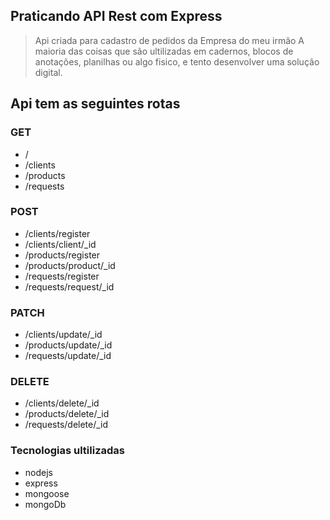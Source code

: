 ## Praticando API Rest com Express
>
> Api criada para cadastro de pedidos da Empresa do meu irmão
> A maioria das coisas que são ultilizadas em cadernos, blocos de anotações, planilhas ou algo fisico, e tento desenvolver uma solução digital.
> 

## Api tem as seguintes rotas

### GET
- /
- /clients
- /products
- /requests


### POST

- /clients/register
- /clients/client/_id
- /products/register
- /products/product/_id
- /requests/register
- /requests/request/_id


### PATCH

- /clients/update/_id
- /products/update/_id
- /requests/update/_id

### DELETE

- /clients/delete/_id
- /products/delete/_id
- /requests/delete/_id
### Tecnologias ultilizadas

 - nodejs
 - express
 - mongoose
 - mongoDb
